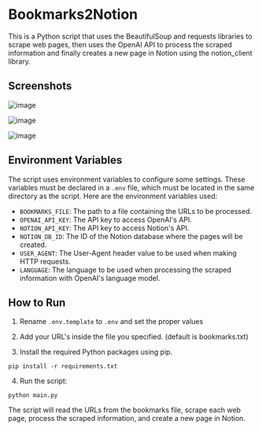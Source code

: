 # Bookmarks2Notion

This is a Python script that uses the BeautifulSoup and requests libraries to scrape web pages, then uses the OpenAI API to process the scraped information and finally creates a new page in Notion using the notion_client library.

## Screenshots

![image](https://github.com/CarlosUlisesOchoa/Bookmarks-to-Notion/assets/26280134/28354a47-1e06-4c1e-8a06-8e4f8d9ff2f1)

![image](https://github.com/CarlosUlisesOchoa/Bookmarks-to-Notion/assets/26280134/335ecaf3-4c75-413c-8c74-fa07dcbf2720)

![image](https://github.com/CarlosUlisesOchoa/Bookmarks-to-Notion/assets/26280134/9046cab8-bfb4-4e66-8c2a-51d193a97f55)

## Environment Variables

The script uses environment variables to configure some settings. These variables must be declared in a `.env` file, which must be located in the same directory as the script. Here are the environment variables used:

- `BOOKMARKS_FILE`: The path to a file containing the URLs to be processed.
- `OPENAI_API_KEY`: The API key to access OpenAI's API.
- `NOTION_API_KEY`: The API key to access Notion's API.
- `NOTION_DB_ID`: The ID of the Notion database where the pages will be created.
- `USER_AGENT`: The User-Agent header value to be used when making HTTP requests.
- `LANGUAGE`: The language to be used when processing the scraped information with OpenAI's language model.

## How to Run

1. Rename `.env.template` to `.env` and set the proper values

2. Add your URL's inside the file you specified. (default is bookmarks.txt)

3. Install the required Python packages using pip.

```
pip install -r requirements.txt
```

4. Run the script:

```
python main.py
```

The script will read the URLs from the bookmarks file, scrape each web page, process the scraped information, and create a new page in Notion.

